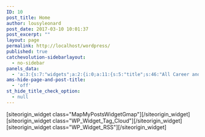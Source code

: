 ```yaml
---
ID: 10
post_title: Home
author: lousyleonard
post_date: 2017-03-10 10:01:37
post_excerpt: ""
layout: page
permalink: http://localhost/wordpress/
published: true
catchevolution-sidebarlayout:
  - no-sidebar
panels_data:
  - 'a:3:{s:7:"widgets";a:2:{i:0;a:11:{s:5:"title";s:46:"All Career and Apprenticeship Opportunities...";s:6:"region";s:4:"auto";s:8:"taxonomy";s:8:"post_tag";s:6:"parent";s:0:"";s:7:"maptype";s:7:"roadmap";s:14:"maptypecontrol";s:4:"true";s:10:"infowindow";s:4:"true";s:6:"target";s:5:"_self";s:5:"width";i:800;s:6:"height";i:600;s:11:"panels_info";a:7:{s:5:"class";s:20:"MapMyPostsWidgetGmap";s:3:"raw";b:0;s:4:"grid";i:0;s:4:"cell";i:0;s:2:"id";i:0;s:9:"widget_id";s:36:"b7f8a150-0b33-438f-b484-9f5f84bac939";s:5:"style";a:1:{s:18:"background_display";s:4:"tile";}}}i:1;a:3:{s:11:"panels_data";a:3:{s:7:"widgets";a:2:{i:0;a:3:{s:5:"title";s:9:"Tag Cloud";s:8:"taxonomy";s:8:"post_tag";s:11:"panels_info";a:6:{s:5:"class";s:19:"WP_Widget_Tag_Cloud";s:4:"grid";i:0;s:4:"cell";i:0;s:2:"id";i:0;s:9:"widget_id";s:36:"1b13f28b-0b7b-4c23-8138-5215543f34f0";s:5:"style";a:12:{s:2:"id";s:0:"";s:5:"class";s:0:"";s:10:"widget_css";s:0:"";s:10:"mobile_css";s:0:"";s:7:"padding";s:0:"";s:14:"mobile_padding";s:0:"";s:10:"background";s:0:"";s:27:"background_image_attachment";s:1:"0";s:18:"background_display";s:4:"tile";s:12:"border_color";s:0:"";s:10:"font_color";s:0:"";s:10:"link_color";s:0:"";}}}i:1;a:7:{s:5:"title";s:17:"New job vacancies";s:3:"url";s:34:"http://www.jobs.nhs.uk/search_rss?";s:5:"items";i:4;s:12:"show_summary";i:1;s:11:"show_author";i:1;s:9:"show_date";i:1;s:11:"panels_info";a:6:{s:5:"class";s:13:"WP_Widget_RSS";s:4:"grid";i:0;s:4:"cell";i:0;s:2:"id";i:1;s:9:"widget_id";s:36:"a2e9f7ed-b989-47db-9b75-c8408ec6cfcc";s:5:"style";a:12:{s:2:"id";s:0:"";s:5:"class";s:0:"";s:10:"widget_css";s:0:"";s:10:"mobile_css";s:0:"";s:7:"padding";s:0:"";s:14:"mobile_padding";s:0:"";s:10:"background";s:0:"";s:27:"background_image_attachment";s:1:"0";s:18:"background_display";s:4:"tile";s:12:"border_color";s:0:"";s:10:"font_color";s:0:"";s:10:"link_color";s:0:"";}}}}s:5:"grids";a:1:{i:0;a:2:{s:5:"cells";i:1;s:5:"style";a:0:{}}}s:10:"grid_cells";a:1:{i:0;a:4:{s:4:"grid";i:0;s:5:"index";i:0;s:6:"weight";i:1;s:5:"style";a:0:{}}}}s:10:"builder_id";s:13:"590250d269bc8";s:11:"panels_info";a:6:{s:5:"class";s:32:"SiteOrigin_Panels_Widgets_Layout";s:4:"grid";i:0;s:4:"cell";i:1;s:2:"id";i:1;s:9:"widget_id";s:36:"7d0617d3-996a-448e-ae39-1171d17ba57d";s:5:"style";a:2:{s:27:"background_image_attachment";b:0;s:18:"background_display";s:4:"tile";}}}}s:5:"grids";a:1:{i:0;a:2:{s:5:"cells";i:2;s:5:"style";a:2:{s:18:"background_display";s:4:"tile";s:14:"cell_alignment";s:10:"flex-start";}}}s:10:"grid_cells";a:2:{i:0;a:4:{s:4:"grid";i:0;s:5:"index";i:0;s:6:"weight";d:0.5;s:5:"style";a:0:{}}i:1;a:4:{s:4:"grid";i:0;s:5:"index";i:1;s:6:"weight";d:0.5;s:5:"style";a:0:{}}}}'
ams-hide-page-and-post-title:
  - 'off'
st_hide_title_check_option:
  - null
---
```

<div id="pl-10"  class="panel-layout" ><div id="pg-10-0"  class="panel-grid panel-no-style"  data-style="{&quot;background_display&quot;:&quot;tile&quot;,&quot;cell_alignment&quot;:&quot;flex-start&quot;}" ><div id="pgc-10-0-0"  class="panel-grid-cell"  data-weight="0.5" ><div id="panel-10-0-0-0" class="so-panel widget widget_mapmypostswidgetgmap widget_mmp_gmap panel-first-child panel-last-child" data-index="0" data-style="{&quot;background_display&quot;:&quot;tile&quot;}" >[siteorigin_widget class="MapMyPostsWidgetGmap"]<input type="hidden" value="{&quot;instance&quot;:{&quot;title&quot;:&quot;All Career and Apprenticeship Opportunities...&quot;,&quot;region&quot;:&quot;auto&quot;,&quot;taxonomy&quot;:&quot;post_tag&quot;,&quot;parent&quot;:&quot;&quot;,&quot;maptype&quot;:&quot;roadmap&quot;,&quot;maptypecontrol&quot;:&quot;true&quot;,&quot;infowindow&quot;:&quot;true&quot;,&quot;target&quot;:&quot;_self&quot;,&quot;width&quot;:800,&quot;height&quot;:600},&quot;args&quot;:{&quot;before_widget&quot;:&quot;&lt;div id=\&quot;panel-10-0-0-0\&quot; class=\&quot;so-panel widget widget_mapmypostswidgetgmap widget_mmp_gmap panel-first-child panel-last-child\&quot; data-index=\&quot;0\&quot; data-style=\&quot;{&amp;quot;background_display&amp;quot;:&amp;quot;tile&amp;quot;}\&quot; &gt;&quot;,&quot;after_widget&quot;:&quot;&lt;\/div&gt;&quot;,&quot;before_title&quot;:&quot;&lt;h3 class=\&quot;widget-title\&quot;&gt;&quot;,&quot;after_title&quot;:&quot;&lt;\/h3&gt;&quot;,&quot;widget_id&quot;:&quot;widget-0-0-0&quot;}}" />[/siteorigin_widget]</div></div><div id="pgc-10-0-1"  class="panel-grid-cell"  data-weight="0.5" ><div id="panel-10-0-1-0" class="so-panel widget widget_siteorigin-panels-builder panel-first-child panel-last-child" data-index="1" data-style="{&quot;background_image_attachment&quot;:false,&quot;background_display&quot;:&quot;tile&quot;}" ><div id="pl-w590250d269bc8"  class="panel-layout" ><div id="pg-w590250d269bc8-0"  class="panel-grid panel-no-style" ><div id="pgc-w590250d269bc8-0-0"  class="panel-grid-cell"  data-weight="1" ><div id="panel-w590250d269bc8-0-0-0" class="so-panel widget widget_tag_cloud panel-first-child" data-index="0" data-style="{&quot;id&quot;:&quot;&quot;,&quot;class&quot;:&quot;&quot;,&quot;widget_css&quot;:&quot;&quot;,&quot;mobile_css&quot;:&quot;&quot;,&quot;padding&quot;:&quot;&quot;,&quot;mobile_padding&quot;:&quot;&quot;,&quot;background&quot;:&quot;&quot;,&quot;background_image_attachment&quot;:&quot;0&quot;,&quot;background_display&quot;:&quot;tile&quot;,&quot;border_color&quot;:&quot;&quot;,&quot;font_color&quot;:&quot;&quot;,&quot;link_color&quot;:&quot;&quot;}" >[siteorigin_widget class="WP_Widget_Tag_Cloud"]<input type="hidden" value="{&quot;instance&quot;:{&quot;title&quot;:&quot;Tag Cloud&quot;,&quot;taxonomy&quot;:&quot;post_tag&quot;},&quot;args&quot;:{&quot;before_widget&quot;:&quot;&lt;div id=\&quot;panel-w590250d269bc8-0-0-0\&quot; class=\&quot;so-panel widget widget_tag_cloud panel-first-child\&quot; data-index=\&quot;0\&quot; data-style=\&quot;{&amp;quot;id&amp;quot;:&amp;quot;&amp;quot;,&amp;quot;class&amp;quot;:&amp;quot;&amp;quot;,&amp;quot;widget_css&amp;quot;:&amp;quot;&amp;quot;,&amp;quot;mobile_css&amp;quot;:&amp;quot;&amp;quot;,&amp;quot;padding&amp;quot;:&amp;quot;&amp;quot;,&amp;quot;mobile_padding&amp;quot;:&amp;quot;&amp;quot;,&amp;quot;background&amp;quot;:&amp;quot;&amp;quot;,&amp;quot;background_image_attachment&amp;quot;:&amp;quot;0&amp;quot;,&amp;quot;background_display&amp;quot;:&amp;quot;tile&amp;quot;,&amp;quot;border_color&amp;quot;:&amp;quot;&amp;quot;,&amp;quot;font_color&amp;quot;:&amp;quot;&amp;quot;,&amp;quot;link_color&amp;quot;:&amp;quot;&amp;quot;}\&quot; &gt;&quot;,&quot;after_widget&quot;:&quot;&lt;\/div&gt;&quot;,&quot;before_title&quot;:&quot;&lt;h3 class=\&quot;widget-title\&quot;&gt;&quot;,&quot;after_title&quot;:&quot;&lt;\/h3&gt;&quot;,&quot;widget_id&quot;:&quot;widget-0-0-0&quot;}}" />[/siteorigin_widget]</div><div id="panel-w590250d269bc8-0-0-1" class="so-panel widget widget_rss panel-last-child" data-index="1" data-style="{&quot;id&quot;:&quot;&quot;,&quot;class&quot;:&quot;&quot;,&quot;widget_css&quot;:&quot;&quot;,&quot;mobile_css&quot;:&quot;&quot;,&quot;padding&quot;:&quot;&quot;,&quot;mobile_padding&quot;:&quot;&quot;,&quot;background&quot;:&quot;&quot;,&quot;background_image_attachment&quot;:&quot;0&quot;,&quot;background_display&quot;:&quot;tile&quot;,&quot;border_color&quot;:&quot;&quot;,&quot;font_color&quot;:&quot;&quot;,&quot;link_color&quot;:&quot;&quot;}" >[siteorigin_widget class="WP_Widget_RSS"]<input type="hidden" value="{&quot;instance&quot;:{&quot;title&quot;:&quot;New job vacancies&quot;,&quot;url&quot;:&quot;http:\/\/www.jobs.nhs.uk\/search_rss?&quot;,&quot;items&quot;:4,&quot;show_summary&quot;:1,&quot;show_author&quot;:1,&quot;show_date&quot;:1},&quot;args&quot;:{&quot;before_widget&quot;:&quot;&lt;div id=\&quot;panel-w590250d269bc8-0-0-1\&quot; class=\&quot;so-panel widget widget_rss panel-last-child\&quot; data-index=\&quot;1\&quot; data-style=\&quot;{&amp;quot;id&amp;quot;:&amp;quot;&amp;quot;,&amp;quot;class&amp;quot;:&amp;quot;&amp;quot;,&amp;quot;widget_css&amp;quot;:&amp;quot;&amp;quot;,&amp;quot;mobile_css&amp;quot;:&amp;quot;&amp;quot;,&amp;quot;padding&amp;quot;:&amp;quot;&amp;quot;,&amp;quot;mobile_padding&amp;quot;:&amp;quot;&amp;quot;,&amp;quot;background&amp;quot;:&amp;quot;&amp;quot;,&amp;quot;background_image_attachment&amp;quot;:&amp;quot;0&amp;quot;,&amp;quot;background_display&amp;quot;:&amp;quot;tile&amp;quot;,&amp;quot;border_color&amp;quot;:&amp;quot;&amp;quot;,&amp;quot;font_color&amp;quot;:&amp;quot;&amp;quot;,&amp;quot;link_color&amp;quot;:&amp;quot;&amp;quot;}\&quot; &gt;&quot;,&quot;after_widget&quot;:&quot;&lt;\/div&gt;&quot;,&quot;before_title&quot;:&quot;&lt;h3 class=\&quot;widget-title\&quot;&gt;&quot;,&quot;after_title&quot;:&quot;&lt;\/h3&gt;&quot;,&quot;widget_id&quot;:&quot;widget-0-0-1&quot;}}" />[/siteorigin_widget]</div></div></div></div></div></div></div></div>